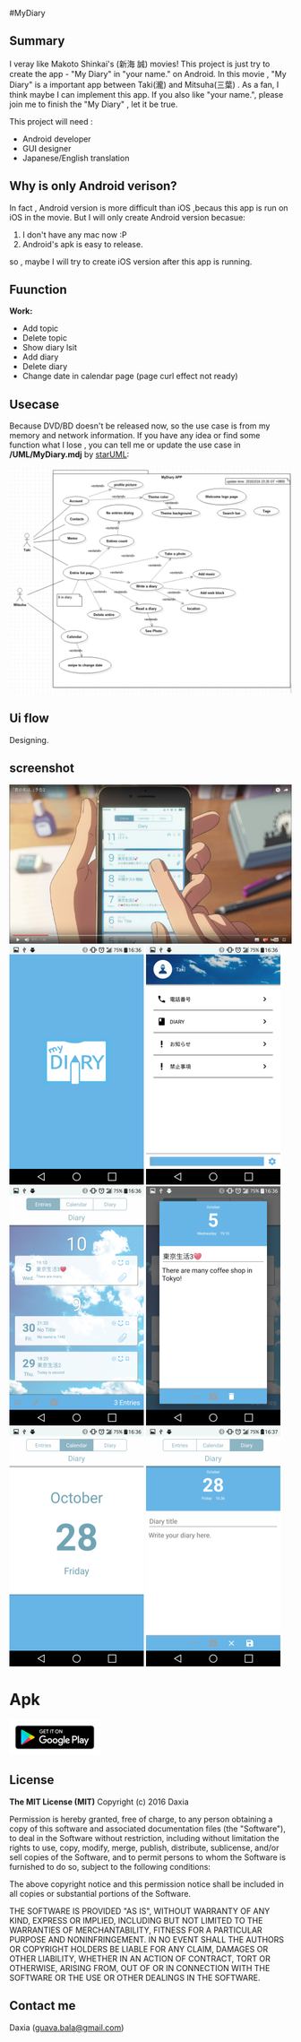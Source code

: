 #MyDiary 

## Summary

I veray like Makoto Shinkai's (新海 誠) movies!  This project is just try to create  the app - "My Diary" in "your name." on Android. In this movie , "My Diary" is a important app between Taki(瀧) and Mitsuha(三葉) . As a fan, I think maybe I can implement this app. If you also like "your name.", please join me to finish the "My Diary" , let it be true.

This project will need :
* Android developer
* GUI designer
* Japanese/English translation 

## Why is only Android verison?

In fact , Android version is more difficult than iOS ,becaus this app is run on iOS in the movie. But I will only create Android version becasue:

1. I don't have any mac now :P 
2. Android's apk is easy to release.

so , maybe I will try to create iOS version after this app is running.


## Fuunction

 **Work:**
* Add topic
* Delete topic
* Show diary lsit
* Add diary
* Delete diary
* Change date in calendar page (page curl effect not ready)


## Usecase

Because DVD/BD doesn't be released  now, so the use case is from my memory and network information. 
If you have any idea or find some function what I lose  , you can tell me or update the use case in **/UML/MyDiary.mdj**  by [starUML](http://staruml.io/):

![](/screenshot/usercase.png) 


## Ui flow

Designing.

## screenshot

![](/screenshot/s_0.png) 
![](/screenshot/s_1.png) 
![](/screenshot/s_2.png) 
![](/screenshot/s_3.png)
![](/screenshot/s_4.png)
![](/screenshot/s_5.png)
![](/screenshot/s_6.png)


# Apk
[![](/screenshot/google-play-badge.png) ](https://play.google.com/store/apps/details?id=com.kiminonawa.mydiary)


## License

**The MIT License (MIT)**
Copyright (c) 2016 Daxia

Permission is hereby granted, free of charge, to any person obtaining a copy of this software and associated documentation files (the "Software"), to deal in the Software without restriction, including without limitation the rights to use, copy, modify, merge, publish, distribute, sublicense, and/or sell copies of the Software, and to permit persons to whom the Software is furnished to do so, subject to the following conditions:

The above copyright notice and this permission notice shall be included in all copies or substantial portions of the Software.

THE SOFTWARE IS PROVIDED "AS IS", WITHOUT WARRANTY OF ANY KIND, EXPRESS OR IMPLIED, INCLUDING BUT NOT LIMITED TO THE WARRANTIES OF MERCHANTABILITY, FITNESS FOR A PARTICULAR PURPOSE AND NONINFRINGEMENT. IN NO EVENT SHALL THE AUTHORS OR COPYRIGHT HOLDERS BE LIABLE FOR ANY CLAIM, DAMAGES OR OTHER LIABILITY, WHETHER IN AN ACTION OF CONTRACT, TORT OR OTHERWISE, ARISING FROM, OUT OF OR IN CONNECTION WITH THE SOFTWARE OR THE USE OR OTHER DEALINGS IN THE SOFTWARE.


## Contact me

Daxia (guava.bala@gmail.com)

